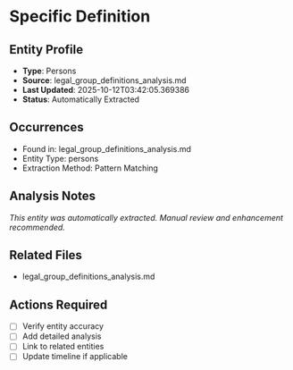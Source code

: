# Specific Definition

## Entity Profile
- **Type**: Persons
- **Source**: legal_group_definitions_analysis.md
- **Last Updated**: 2025-10-12T03:42:05.369386
- **Status**: Automatically Extracted

## Occurrences
- Found in: legal_group_definitions_analysis.md
- Entity Type: persons
- Extraction Method: Pattern Matching

## Analysis Notes
*This entity was automatically extracted. Manual review and enhancement recommended.*

## Related Files
- legal_group_definitions_analysis.md

## Actions Required
- [ ] Verify entity accuracy
- [ ] Add detailed analysis
- [ ] Link to related entities
- [ ] Update timeline if applicable
